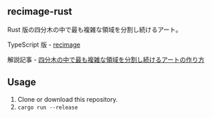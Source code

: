 ## recimage-rust

Rust 版の四分木の中で最も複雑な領域を分割し続けるアート。

TypeScript 版 - [recimage](https://github.com/BaroqueEngine/recimage)

解説記事 - [四分木の中で最も複雑な領域を分割し続けるアートの作り方](https://zenn.dev/baroqueengine/articles/ccf3ac7a2c9332)

## Usage

1. Clone or download this repository.
1. `cargo run --release`
